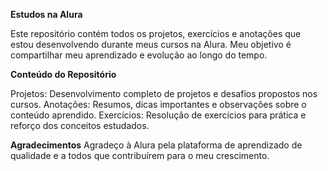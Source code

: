 **Estudos na Alura**

Este repositório contém todos os projetos, exercícios e anotações que estou desenvolvendo durante meus cursos na Alura. Meu objetivo é compartilhar meu aprendizado e evolução ao longo do tempo.

**Conteúdo do Repositório**

Projetos: Desenvolvimento completo de projetos e desafios propostos nos cursos.
Anotações: Resumos, dicas importantes e observações sobre o conteúdo aprendido.
Exercícios: Resolução de exercícios para prática e reforço dos conceitos estudados.

**Agradecimentos**
Agradeço à Alura pela plataforma de aprendizado de qualidade e a todos que contribuírem para o meu crescimento.
